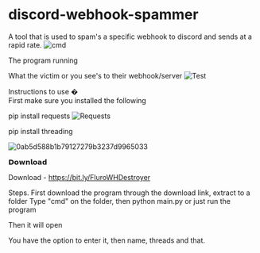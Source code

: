 # discord-webhook-spammer
A tool that is used to spam's a specific webhook to discord and sends at a rapid rate.
![cmd](https://user-images.githubusercontent.com/95067718/147513025-3a384869-f110-4991-adf1-2f2a40498fbc.png)


The program running



What the victim or you see's to their webhook/server
![Test](https://user-images.githubusercontent.com/95067718/147513036-9878b48a-9425-4671-ab5c-5f36043f2e89.png)


Instructions to use �  
First make sure you installed the following

pip install requests
![Requests](https://user-images.githubusercontent.com/95067718/147511701-1fd95713-0feb-4c67-8702-c95d296fa975.png)



pip install threading

![0ab5d588b1b79127279b3237d9965033](https://user-images.githubusercontent.com/95067718/147512867-558dac7b-5d25-4b93-b23d-a4ea282f1894.png)



𝗗𝗼𝘄𝗻𝗹𝗼𝗮𝗱

Download - https://bit.ly/FluroWHDestroyer


Steps.
First download the program through the download link, extract to a folder
Type "cmd" on the folder, then python main.py or just run the program

Then it will open

You have the option to enter it, then name, threads and that.

